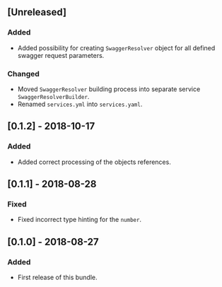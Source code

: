 ## [Unreleased]
### Added
- Added possibility for creating `SwaggerResolver` object for all defined swagger request parameters.
### Changed
- Moved `SwaggerResolver` building process into separate service `SwaggerResolverBuilder`.
- Renamed `services.yml` into `services.yaml`.

## [0.1.2] - 2018-10-17
### Added
- Added correct processing of the objects references.

## [0.1.1] - 2018-08-28
### Fixed
- Fixed incorrect type hinting for the `number`.

## [0.1.0] - 2018-08-27
### Added
- First release of this bundle.
